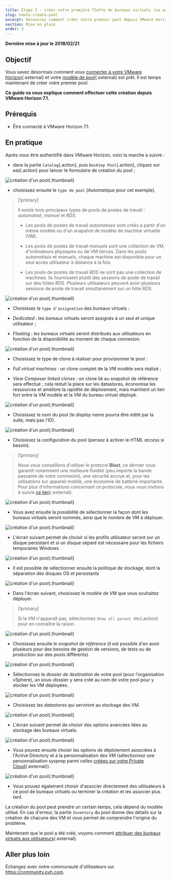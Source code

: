 ```yaml
---
title: Étape 3 - créer votre première flotte de bureaux virtuels (ou pool)
slug: howto-create-pool
excerpt: Découvrez comment créer votre premier pool depuis VMware Horizon 7.1
section: Mise en place
order: 3
---
```


**Dernière mise à jour le 2018/02/21**

## Objectif

Vous savez désormais comment vous [connecter à votre VMware Horizon](https://docs.ovh.com/ca/fr/cloud-desktop-infrastructure/plateforme-horizon-7/){.external} et votre [modèle de pool](https://docs.ovh.com/ca/fr/cloud-desktop-infrastructure/create-pool/){.external} est prêt. Il est temps maintenant de créer votre premier pool.

**Ce guide va vous explique comment effectuer cette création depuis VMware Horizon 7.1.**



## Prérequis

- Être connecté à VMware Horizon 7.1.


## En pratique

Après vous être authentifié dans VMware Horizon, voici la marche à suivre :

- dans la partie `Catalog`{.action}, puis `Desktop Pool`{.action}, cliquez sur `Add`{.action} pour lancer le formulaire de création du pool ;

![création d'un pool](images/1200.png){.thumbnail}

- choisissez ensuite le `type de pool` (*Automatique* pour cet exemple).


> [!primary]
>
> Il existe trois principaux types de pools de postes de travail : *automatisé*, *manuel* et *RDS*.
> 
> - Les pools de postes de travail *automatisés* sont créés à partir d'un même modèle ou d'un snapshot de modèle de machine virtuelle (VM).
> 
> - Les pools de postes de travail *manuels* sont une collection de VM, d'ordinateurs physiques ou de VM tierces. Dans les pools *automatisés* et *manuels*, chaque machine est disponible pour un seul accès utilisateur à distance à la fois.
>
> - Les pools de postes de travail *RDS* ne sont pas une collection de machines. Ils fournissent plutôt des sessions de poste de travail sur des hôtes RDS. Plusieurs utilisateurs peuvent avoir plusieurs sessions de poste de travail simultanément sur un hôte RDS.
> 


![création d'un pool](images/1201.png){.thumbnail}

- Choisissez le `type d'assignation` des bureaux virtuels :

 - *Dedicated* : les bureaux virtuels seront assignés à un seul et unique utilisateur ;
 - *Floating* : les bureaux virtuels seront distribués aux utilisateurs en fonction de la disponibilité au moment de chaque connexion.

![création d'un pool](images/1202.png){.thumbnail}

- Choisissez le type de clone à réaliser pour provisionner le pool :

 - *Full virtual machines* : un clone complet de la VM modèle sera réalisé ;
 - *View Composer linked clones* : un clone lié au snapshot de référence sera effectué ; cela réduit la place sur les datastores, économise les ressources et améliore la rapidité de déploiement, mais maintient un lien fort entre la VM modèle et la VM du bureau virtuel déployé.

![création d'un pool](images/1203.png){.thumbnail}

- Choisissez le nom du pool (le *display name* pourra être édité par la suite, mais pas l'ID).

![création d'un pool](images/1204.png){.thumbnail}

- Choisissez la configuration du pool (pensez à activer le *HTML access* si besoin).


> [!primary]
>
> Nous vous conseillons d'utiliser le protocol **Blast**, ce dernier vous garantit notamment une meilleure fluidité (peu importe la bande passante de votre connexion), une sécurité accrue et, pour les utilisations sur appareil mobile, une économie de batterie importante. Pour plus d'informations concernant ce protocole, nous vous invitons à suivre [ce lien](https://docs.vmware.com/fr/VMware-Horizon-7/7.2/com.vmware.horizon-view.installation.doc/GUID-F64BAD49-78A0-44FE-97EA-76A56FD022D6.html){.external}.
> 

![création d'un pool](images/1205.png){.thumbnail}

- Vous avez ensuite la possibilité de sélectionner la façon dont les bureaux virtuels seront nommés, ainsi que le nombre de VM à déployer.

![création d'un pool](images/1206.png){.thumbnail}

- L'écran suivant permet de choisir si les profils utilisateur seront sur un disque persistant et si un disque séparé est nécessaire pour les fichiers temporaires Windows.

![création d'un pool](images/1207.png){.thumbnail}

- Il est possible de sélectionner ensuite la politique de stockage, dont la séparation des disques OS et persistants

![création d'un pool](images/1208.png){.thumbnail}

- Dans l'écran suivant, choisissez le *modèle de VM* que vous souhaitez déployer.

> [!primary]
>
> Si la VM n'apparaît pas, sélectionnez `Show all parent VMs`{.action} pour en connaître la raison.
> 

![création d'un pool](images/1209.png){.thumbnail}

- Choisissez ensuite le *snapshot de référence* (il est possible d'en avoir plusieurs pour des besoins de gestion de versions, de tests ou de production sur des pools différents).

![création d'un pool](images/1210.png){.thumbnail}

- Sélectionnez le *dossier de destination* de votre pool (pour l'organisation vSphere), un sous-dossier y sera créé au nom de votre pool pour y stocker les VM déployées.

![création d'un pool](images/1211.png){.thumbnail}

- Choisissez les *datastores* qui serviront au stockage des VM.

![création d'un pool](images/1212.png){.thumbnail}

- L'écran suivant permet de choisir des options avancées liées au stockage des bureaux virtuels.

![création d'un pool](images/1213.png){.thumbnail}

- Vous pouvez ensuite choisir les options de déploiement associées à l'Active Directory et à la personnalisation des VM (sélectionnez une personnalisation sysprep parmi celles [créées sur votre Private Cloud](https://docs.ovh.com/fr/cloud-desktop-infrastructure/create-sysprep/){.external}).

![création d'un pool](images/1214.png){.thumbnail}

- Vous pouvez également choisir d'associer directement des utilisateurs à ce pool de bureaux virtuels ou terminer la création et les associer plus tard.

La création du pool peut prendre un certain temps, cela dépend du modèle utilisé. En cas d'erreur, la partie `Inventory` du pool donne des détails sur la création de chacune des VM et vous permet de comprendre l'origine du problème.

Maintenant que le pool a été créé, voyons comment [attribuer des bureaux virtuels aux utilisateurs](https://docs.ovh.com/ca/fr/cloud-desktop-infrastructure/howto-create-pool/){.external}.


## Aller plus loin

Échangez avec notre communauté d'utilisateurs sur <https://community.ovh.com>.